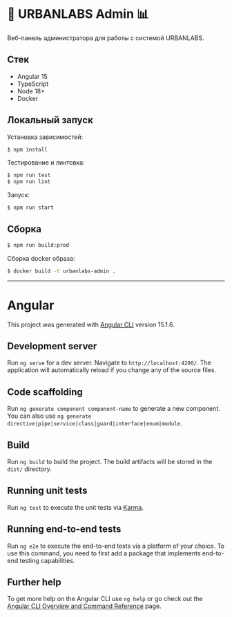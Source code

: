# 🏢 URBANLABS Admin 📊

Веб-панель администратора для работы с системой URBANLABS.

## Стек

* Angular 15
* TypeScript
* Node 18+
* Docker

## Локальный запуск

Установка зависимостей:

```bash
$ npm install
```

Тестирование и линтовка:

```bash
$ npm run test
$ npm run lint
```

Запуск:

```bash
$ npm run start
```

## Сборка

```bash
$ npm run build:prod
```

Сборка docker образа:

```bash
$ docker build -t urbanlabs-admin .
```

---

# Angular

This project was generated with [Angular CLI](https://github.com/angular/angular-cli) version 15.1.6.

## Development server

Run `ng serve` for a dev server. Navigate to `http://localhost:4200/`. The application will automatically reload if you change any of the source files.

## Code scaffolding

Run `ng generate component component-name` to generate a new component. You can also use `ng generate directive|pipe|service|class|guard|interface|enum|module`.

## Build

Run `ng build` to build the project. The build artifacts will be stored in the `dist/` directory.

## Running unit tests

Run `ng test` to execute the unit tests via [Karma](https://karma-runner.github.io).

## Running end-to-end tests

Run `ng e2e` to execute the end-to-end tests via a platform of your choice. To use this command, you need to first add a package that implements end-to-end testing capabilities.

## Further help

To get more help on the Angular CLI use `ng help` or go check out the [Angular CLI Overview and Command Reference](https://angular.io/cli) page.
